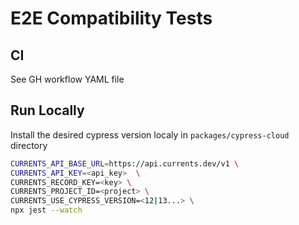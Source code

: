 # E2E Compatibility Tests

## CI

See GH workflow YAML file

## Run Locally

Install the desired cypress version localy in `packages/cypress-cloud` directory

```sh
CURRENTS_API_BASE_URL=https://api.currents.dev/v1 \
CURRENTS_API_KEY=<api_key>  \
CURRENTS_RECORD_KEY=<key> \
CURRENTS_PROJECT_ID=<project> \
CURRENTS_USE_CYPRESS_VERSION=<12|13...> \
npx jest --watch
```

